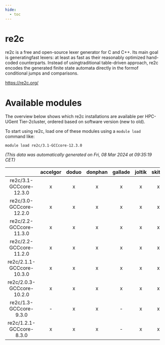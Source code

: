```yaml
---
hide:
  - toc
---
```


re2c
====


re2c is a free and open-source lexer generator for C and C++. Its main goal is generatingfast lexers: at least as fast as their reasonably optimized hand-coded counterparts. Instead of usingtraditional table-driven approach, re2c encodes the generated finite state automata directly in the formof conditional jumps and comparisons.

https://re2c.org/
# Available modules


The overview below shows which re2c installations are available per HPC-UGent Tier-2cluster, ordered based on software version (new to old).

To start using re2c, load one of these modules using a `module load` command like:

```shell
module load re2c/3.1-GCCcore-12.3.0
```

*(This data was automatically generated on Fri, 08 Mar 2024 at 09:35:19 CET)*  

| |accelgor|doduo|donphan|gallade|joltik|skitty|
| :---: | :---: | :---: | :---: | :---: | :---: | :---: |
|re2c/3.1-GCCcore-12.3.0|x|x|x|x|x|x|
|re2c/3.0-GCCcore-12.2.0|x|x|x|x|x|x|
|re2c/2.2-GCCcore-11.3.0|x|x|x|x|x|x|
|re2c/2.2-GCCcore-11.2.0|x|x|x|x|x|x|
|re2c/2.1.1-GCCcore-10.3.0|x|x|x|x|x|x|
|re2c/2.0.3-GCCcore-10.2.0|x|x|x|x|x|x|
|re2c/1.3-GCCcore-9.3.0|-|x|x|-|x|x|
|re2c/1.2.1-GCCcore-8.3.0|x|x|x|-|x|x|
